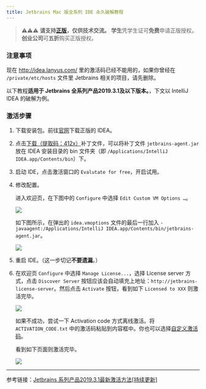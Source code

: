 ```yaml
---
title: Jetbrains Mac 版全系列 IDE 永久破解教程
---
```


> ⚠️⚠️⚠️ **请支持[正版]((https://www.jetbrains.com/idea/))，仅供技术交流。**
**学生**凭学生证可**免费**申请正版授权。
**创业公司**可**五折**购买正版授权。

### 注意事项

现在 http://idea.lanyus.com/ 里的激活码已经不能用的，如果你曾经在 `/private/etc/hosts` 文件里 Jetbrains 相关的项⽬，请先删除。

以下教程**适用于 Jetbrains 全系列产品2019.3.1及以下版本。**，下文以 IntelliJ IDEA 的破解为例。

### 激活步骤

1. 下载安装包。前往[官网](https://www.jetbrains.com/idea/)下载正版的 IDEA。

2. 点击[下载（提取码：412x）](https://pan.baidu.com/s/1sosqRASs1WmKJMV8j8qHPQ)补丁文件，可以将补丁文件 `jetbrains-agent.jar` 放在 IDEA 安装目录的 bin 文件夹（即 `/Applications/IntelliJ IDEA.app/Contents/bin`）下。

3. 启动 IDE，点击激活窗口的 `Evalutate for free`，开启试用。

4. 修改配置。

   进入欢迎页，在下图中的 `Configure` 中选择 `Edit Custom VM Options …`。

   ![](configure.png)

   如下图所示，在弹出的 `idea.vmoptions` 文件的最后一行加入 `-javaagent:/Applications/IntelliJ IDEA.app/Contents/bin/jetbrains-agent.jar`。

   ![](vmoptions.png)

5. 重启 IDE。（这一步切记**不要遗漏**。）

6. 在欢迎页  `Configure` 中选择 `Manage License...`，选择 License server ⽅式，点击 `Discover Server` 按钮应该会⾃动填充上地址：`http://jetbrains-license-server`。然后点击 `Activate` 按钮，看到如下 `Licensed to XXX` 则激活完毕。

   ![](licensed-license-server.png)
   
   如果不成功，尝试一下 Activation code 方式离线激活。将 `ACTIVATION_CODE.txt` 中的激活码粘贴到内容框中。你也可以选择[自定义激活码](https://zhile.io/custom-license.html)。
   
   看到如下页面则激活完毕。
   
   ![](licensed-activation-code.png)
   
---
参考链接：[Jetbrains 系列产品2019.3.1最新激活方法[持续更新]](https://zhile.io/2018/08/25/jetbrains-license-server-crack.html)

